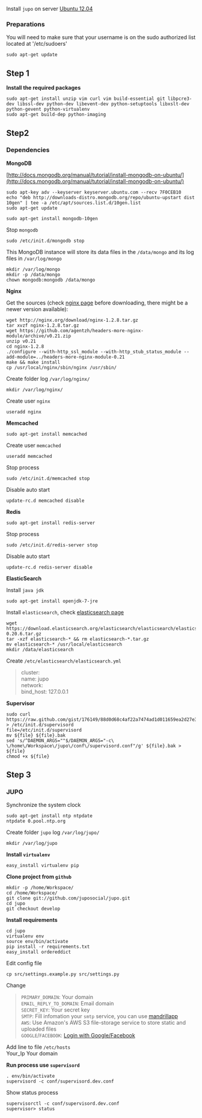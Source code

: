 Install `jupo` on server [Ubuntu 12.04](http://releases.ubuntu.com/)

### Preparations  
You will need to make sure that your username is on the sudo authorized list located at '/etc/sudoers'  
```
sudo apt-get update  
```

## Step 1  
**Install the required packages** 
``` 
sudo apt-get install unzip vim curl vim build-essential git libpcre3-dev libssl-dev python-dev libevent-dev python-setuptools libxslt-dev python-gevent python-virtualenv  
sudo apt-get build-dep python-imaging
```

## Step2  

### Dependencies  

**MongoDB**  

[http://docs.mongodb.org/manual/tutorial/install-mongodb-on-ubuntu/](http://docs.mongodb.org/manual/tutorial/install-mongodb-on-ubuntu/)  
```
sudo apt-key adv --keyserver keyserver.ubuntu.com --recv 7F0CEB10  
echo "deb http://downloads-distro.mongodb.org/repo/ubuntu-upstart dist 10gen" | tee -a /etc/apt/sources.list.d/10gen.list  
sudo apt-get update  

sudo apt-get install mongodb-10gen  
```

Stop `mongodb`  
```
sudo /etc/init.d/mongodb stop  
```

This MongoDB instance will store its data files in the `/data/mongo` and its log files in `/var/log/mongo`  
```
mkdir /var/log/mongo  
mkdir -p /data/mongo  
chown mongodb:mongodb /data/mongo  
```

**Nginx** 

Get the sources (check [nginx page](http://nginx.org/en/download.html) before downloading, there might be a newer version available):
```
wget http://nginx.org/download/nginx-1.2.8.tar.gz  
tar xvzf nginx-1.2.8.tar.gz  
wget https://github.com/agentzh/headers-more-nginx-module/archive/v0.21.zip  
unzip v0.21  
cd nginx-1.2.8  
./configure --with-http_ssl_module --with-http_stub_status_module --add-module=../headers-more-nginx-module-0.21  
make && make install  
cp /usr/local/nginx/sbin/nginx /usr/sbin/  
```

Create folder log `/var/log/nginx/`  
```
mkdir /var/log/nginx/  
```
Create user `nginx`  
```
useradd nginx
```

**Memcached**

```
sudo apt-get install memcached 
```

Create user `memcached`
```
useradd memcached
```

Stop process  
```
sudo /etc/init.d/memcached stop
```

Disable auto start  
```
update-rc.d memcached disable
```

**Redis**

```
sudo apt-get install redis-server
```

Stop process  
```
sudo /etc/init.d/redis-server stop
```

Disable auto start  
```
update-rc.d redis-server disable
```

**ElasticSearch**

Install `java jdk`  
```
sudo apt-get install openjdk-7-jre
```

Install `elasticsearch`, check [elasticsearch page](http://www.elasticsearch.org/download/)  
```
wget https://download.elasticsearch.org/elasticsearch/elasticsearch/elasticsearch-0.20.6.tar.gz  
tar -xzf elasticsearch-* && rm elasticsearch-*.tar.gz  
mv elasticsearch-* /usr/local/elasticsearch  
mkdir /data/elasticsearch  
```

Create `/etc/elasticsearch/elasticsearch.yml`  
> cluster:  
>        name:    jupo  
> network:  
>        bind_host:    127.0.0.1  

**Supervisor**
```
sudo curl https://raw.github.com/gist/176149/88d0d68c4af22a7474ad1d011659ea2d27e35b8d/supervisord.sh > /etc/init.d/supervisord  
file=/etc/init.d/supervisord  
mv ${file} ${file}.bak  
sed 's/^DAEMON_ARGS=""$/DAEMON_ARGS="-c\ \/home\/Workspace\/jupo\/conf\/supervisord.conf"/g' ${file}.bak > ${file}  
chmod +x ${file}  
```

## Step 3

### JUPO

Synchronize the system clock  
```
sudo apt-get install ntp ntpdate  
ntpdate 0.pool.ntp.org  
```

Create folder `jupo` log `/var/log/jupo/`  
```
mkdir /var/log/jupo  
```

**Install `virtualenv`**  
```
easy_install virtualenv pip  
```

**Clone project from `github`**  
```
mkdir -p /home/Workspace/  
cd /home/Workspace/  
git clone git://github.com/juposocial/jupo.git  
cd jupo  
git checkout develop  
```

**Install requirements**  
```
cd jupo  
virtualenv env  
source env/bin/activate  
pip install -r requirements.txt  
easy_install ordereddict  
```

Edit config file  
```
cp src/settings.example.py src/settings.py  
```
Change   

>`PRIMARY_DOMAIN`: Your domain  
>`EMAIL_REPLY_TO_DOMAIN`: Email domain  
>`SECRET_KEY`: Your secret key  
>`SMTP`: Fill infomation your `smtp` service, you can use [mandrillapp](http://mandrill.com/)  
>`AWS`: Use Amazon's AWS S3 file-storage service to store static and uploaded files  
>`GOOGLE`/`FACEBOOK`: [Login with Google/Facebook](https://github.com/juposocial/jupo/wiki/Create-App-Facebook-Google)  

Add line to file `/etc/hosts`  
Your_Ip    Your domain  

**Run process use `supervisord`**  
```
. env/bin/activate  
supervisord -c conf/supervisord.dev.conf  
```

Show status process  
```
supervisorctl -c conf/supervisord.dev.conf  
supervisor> status  
```